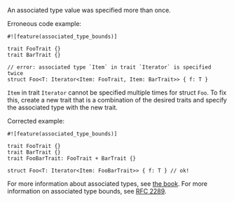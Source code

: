 An associated type value was specified more than once.

Erroneous code example:

```compile_fail,E0719
#![feature(associated_type_bounds)]

trait FooTrait {}
trait BarTrait {}

// error: associated type `Item` in trait `Iterator` is specified twice
struct Foo<T: Iterator<Item: FooTrait, Item: BarTrait>> { f: T }
```

`Item` in trait `Iterator` cannot be specified multiple times for struct `Foo`.
To fix this, create a new trait that is a combination of the desired traits and
specify the associated type with the new trait.

Corrected example:

```
#![feature(associated_type_bounds)]

trait FooTrait {}
trait BarTrait {}
trait FooBarTrait: FooTrait + BarTrait {}

struct Foo<T: Iterator<Item: FooBarTrait>> { f: T } // ok!
```

For more information about associated types, see [the book][bk-at]. For more
information on associated type bounds, see [RFC 2289][rfc-2289].

[bk-at]: https://doc.dustlang.com/book/ch19-03-advanced-traits.html#specifying-placeholder-types-in-trait-definitions-with-associated-types
[rfc-2289]: https://dust-lang.github.io/rfcs/2289-associated-type-bounds.html
